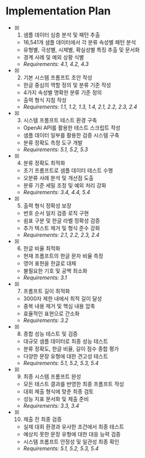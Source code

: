 # Implementation Plan

- [x] 1. 샘플 데이터 심층 분석 및 패턴 추출
  - 16,541개 샘플 데이터에서 각 분류 속성별 패턴 분석
  - 유형별, 극성별, 시제별, 확실성별 특징 추출 및 문서화
  - 경계 사례 및 예외 상황 식별
  - _Requirements: 4.1, 4.2, 4.3_

- [x] 2. 기본 시스템 프롬프트 초안 작성
  - 한글 중심의 역할 정의 및 분류 기준 작성
  - 4가지 속성별 명확한 분류 기준 정의
  - 출력 형식 지침 작성
  - _Requirements: 1.1, 1.2, 1.3, 1.4, 2.1, 2.2, 2.3, 2.4_

- [x] 3. 시스템 프롬프트 테스트 환경 구축
  - OpenAI API를 활용한 테스트 스크립트 작성
  - 샘플 데이터 일부를 활용한 검증 시스템 구축
  - 분류 정확도 측정 도구 개발
  - _Requirements: 5.1, 5.2, 5.3_

- [x] 4. 분류 정확도 최적화
  - 초기 프롬프트로 샘플 데이터 테스트 수행
  - 오분류 사례 분석 및 개선점 도출
  - 분류 기준 세밀 조정 및 예외 처리 강화
  - _Requirements: 3.4, 4.4, 5.4_

- [x] 5. 출력 형식 정확성 보장
  - 번호 순서 일치 검증 로직 구현
  - 쉼표 구분 및 한글 라벨 정확성 검증
  - 추가 텍스트 제거 및 형식 준수 강화
  - _Requirements: 2.1, 2.2, 2.3, 2.4_

- [x] 6. 한글 비율 최적화
  - 현재 프롬프트의 한글 문자 비율 측정
  - 영어 표현을 한글로 대체
  - 불필요한 기호 및 공백 최소화
  - _Requirements: 3.1_

- [x] 7. 프롬프트 길이 최적화
  - 3000자 제한 내에서 최적 길이 달성
  - 중복 내용 제거 및 핵심 내용 압축
  - 효율적인 표현으로 간소화
  - _Requirements: 3.2_

- [x] 8. 종합 성능 테스트 및 검증
  - 대규모 샘플 데이터로 최종 성능 테스트
  - 분류 정확도, 한글 비율, 길이 점수 종합 평가
  - 다양한 문장 유형에 대한 견고성 테스트
  - _Requirements: 5.1, 5.2, 5.3, 5.4_

- [x] 9. 최종 시스템 프롬프트 완성
  - 모든 테스트 결과를 반영한 최종 프롬프트 작성
  - 대회 제출 형식에 맞춘 최종 검토
  - 성능 지표 문서화 및 제출 준비
  - _Requirements: 3.3, 3.4_

- [x] 10. 제출 전 최종 검증
  - 실제 대회 환경과 유사한 조건에서 최종 테스트
  - 예상치 못한 문장 유형에 대한 대응 능력 검증
  - 시스템 프롬프트 안정성 및 일관성 최종 확인
  - _Requirements: 5.1, 5.2, 5.3, 5.4_